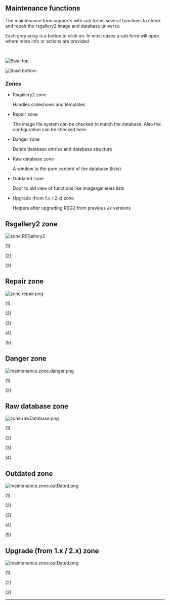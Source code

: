 ## Maintenance functions

The maintenance form supports with sub forms several functions to check and repair the rsgallery2 image and database universe.

Each grey array is a button to click on. In most cases a sub form will open where more info or actions are provided

<br>


![Base top](https://github.com/RSGallery2/RSGallery2_Project/blob/master/Documentation/Images/maintenance.base.top.png?raw=true)

![Base bottom](https://github.com/RSGallery2/RSGallery2_Project/blob/master/Documentation/Images/maintenance.base.bottom.png?raw=true)

### Zones

* Rsgallery2 zone

  Handles slideshows and templates

* Repair zone

  The image file system can be checked to match the database. Also the configuration can be checked here.

* Danger zone

  Delete database entries and database structure

* Raw database zone

   A window to the pure content of the database (lists)

* Outdated zone

   Door to old view of functions like image/galleries lists

* Upgrade (from 1.x / 2.x) zone

  Helpers after upgrading RSG2 from previous Jx versions


## Rsgallery2 zone
![zone.RSGallery2](https://github.com/RSGallery2/RSGallery2_Project/blob/master/Documentation/Images/maintenance.zone.RSGallery2.png?raw=true)

(1)

(2)

(3)


## Repair zone
![zone.repair.png](https://github.com/RSGallery2/RSGallery2_Project/blob/master/Documentation/Images/maintenance.zone.repair.png?raw=true)

(1)

(2)

(3)

(4)

(5)


## Danger zone
![maintenance.zone.danger.png](https://github.com/RSGallery2/RSGallery2_Project/blob/master/Documentation/Images/maintenance.zone.danger.png?raw=true)

(1)

(2)


## Raw database zone
![zone.rawDatabase.png](https://github.com/RSGallery2/RSGallery2_Project/blob/master/Documentation/Images/maintenance.zone.rawDatabase.png?raw=true)

(1)

(2)

(3)

(4)


## Outdated zone

![maintenance.zone.outDated.png](https://github.com/RSGallery2/RSGallery2_Project/blob/master/Documentation/Images/maintenance.zone.outDated.png?raw=true)

(1)

(2)

(3)

(4)

(5)



## Upgrade (from 1.x / 2.x) zone



![maintenance.zone.outDated.png](https://github.com/RSGallery2/RSGallery2_Project/blob/master/Documentation/Images/maintenance.zone.Upgrade1x2x.png?raw=true)

(1)

(2)

(3)



---
